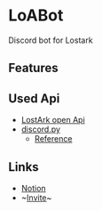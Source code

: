 # LoABot
Discord bot for Lostark

## Features

## Used Api

* [LostArk open Api](https://developer-lostark.game.onstove.com/)
* [discord.py](https://github.com/Rapptz/discord.py)
    * [Reference](https://discordpy.readthedocs.io/en/stable/api.html#)

## Links

* [Notion](https://green-parsley-8a1.notion.site/95b05327db614d909e45552c25901ca0)
* ~[Invite]()~